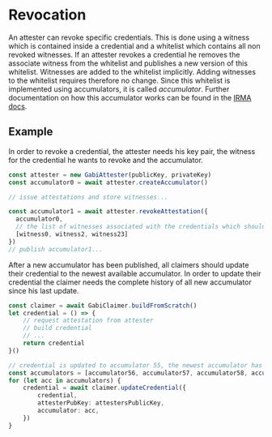 # Revocation

An attester can revoke specific credentials.
This is done using a witness which is contained inside a credential and a whitelist which contains all non revoked witnesses.
If an attester revokes a credential he removes the associate witness from the whitelist and publishes a new version of this whitelist.
Witnesses are added to the whitelist implicitly.
Adding witnesses to the whitelist requires therefore no change.
Since this whitelist is implemented using accumulators, it is called *accumulator*.
Further documentation on how this accumulator works can be found in the [IRMA docs](https://irma.app/docs/revocation/#cryptography).

## Example

In order to revoke a credential, the attester needs his key pair, the witness for the credential he wants to revoke and the accumulator.

```ts
const attester = new GabiAttester(publicKey, privateKey)
const accumulator0 = await attester.createAccumulator()

// issue attestations and store witnesses...

const accumulator1 = await attester.revokeAttestation({
  accumulator0,
  // the list of witnesses associated with the credentials which should get revoked
  [witness0, witness2, witness23]
})
// publish accumulator1...
```

After a new accumulator has been published, all claimers should update their credential to the newest available accumulator.
In order to update their credential the claimer needs the complete history of all new accumulator since his last update.

```ts
const claimer = await GabiClaimer.buildFromScratch()
let credential = () => {
    // request attestation from attester
    // build credential
    // ...
    return credential
}()

// credential is updated to accumulator 55, the newest accumulator has index 59
const accumulators = [accumulator56, accumulator57, accumulator58, accumulator59]
for (let acc in accumulators) {
    credential = await claimer.updateCredential({
        credential,
        attesterPubKey: attestersPublicKey,
        accumulator: acc,
    })
}
```
